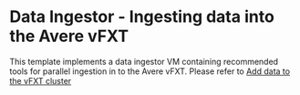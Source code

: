 # Data Ingestor - Ingesting data into the Avere vFXT

This template implements a data ingestor VM containing recommended tools for parallel ingestion in to the Avere vFXT.  Please refer to [Add data to the vFXT cluster](../../docs/getting_data_onto_vfxt.md)